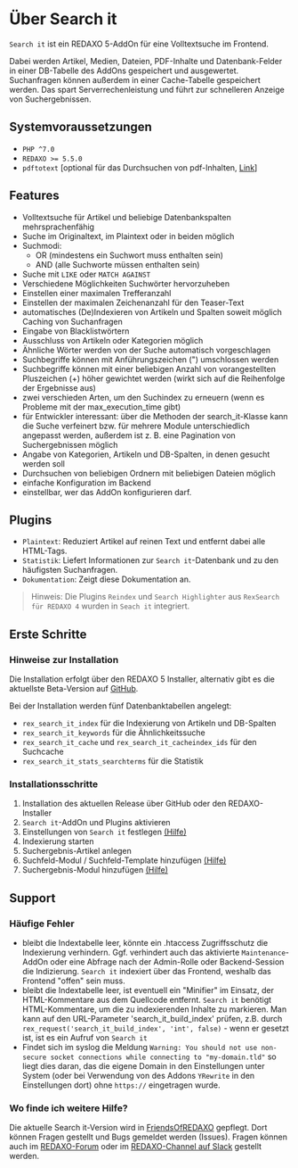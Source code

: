 # Über Search it

`Search it` ist ein REDAXO 5-AddOn für eine Volltextsuche im Frontend.

Dabei werden Artikel, Medien, Dateien, PDF-Inhalte und Datenbank-Felder in einer DB-Tabelle des AddOns gespeichert und ausgewertet. Suchanfragen können außerdem in einer Cache-Tabelle gespeichert werden. Das spart Serverrechenleistung und führt zur schnelleren Anzeige von Suchergebnissen.

## Systemvoraussetzungen

* `PHP ^7.0`
* `REDAXO >= 5.5.0`
* `pdftotext` [optional für das Durchsuchen von pdf-Inhalten, [Link](https://www.xpdfreader.com/pdftotext-man.html)]

## Features

* Volltextsuche für Artikel und beliebige Datenbankspalten mehrsprachenfähig
* Suche im Originaltext, im Plaintext oder in beiden möglich
* Suchmodi:
  * OR (mindestens ein Suchwort muss enthalten sein)
  * AND (alle Suchworte müssen enthalten sein)
* Suche mit `LIKE` oder `MATCH AGAINST`
* Verschiedene Möglichkeiten Suchwörter hervorzuheben
* Einstellen einer maximalen Trefferanzahl
* Einstellen der maximalen Zeichenanzahl für den Teaser-Text
* automatisches (De)Indexieren von Artikeln und Spalten soweit möglich Caching von Suchanfragen
* Eingabe von Blacklistwörtern
* Ausschluss von Artikeln oder Kategorien möglich
* Ähnliche Wörter werden von der Suche automatisch vorgeschlagen
* Suchbegriffe können mit Anführungszeichen (") umschlossen werden
* Suchbegriffe können mit einer beliebigen Anzahl von vorangestellten Pluszeichen (+) höher gewichtet werden (wirkt sich auf die Reihenfolge der Ergebnisse aus)
* zwei verschieden Arten, um den Suchindex zu erneuern (wenn es Probleme mit der max_execution_time gibt)
* für Entwickler interessant: über die Methoden der search_it-Klasse kann die Suche verfeinert bzw. für mehrere Module unterschiedlich angepasst werden, außerdem ist z. B. eine Pagination von Suchergebnissen möglich
* Angabe von Kategorien, Artikeln und DB-Spalten, in denen gesucht werden soll
* Durchsuchen von beliebigen Ordnern mit beliebigen Dateien möglich
* einfache Konfiguration im Backend
* einstellbar, wer das AddOn konfigurieren darf.

## Plugins

* `Plaintext`: Reduziert Artikel auf reinen Text und entfernt dabei alle HTML-Tags.
* `Statistik`: Liefert Informationen zur `Search it`-Datenbank und zu den häufigsten Suchanfragen.
* `Dokumentation`: Zeigt diese Dokumentation an.

> Hinweis: Die Plugins `Reindex` und `Search Highlighter` aus `RexSearch für REDAXO 4` wurden in `Seach it` integriert.

## Erste Schritte

### Hinweise zur Installation

Die Installation erfolgt über den REDAXO 5 Installer, alternativ gibt es die aktuellste Beta-Version auf [GitHub](https://github.com/friendsofredaxo/search_it).

Bei der Installation werden fünf Datenbanktabellen angelegt:

* `rex_search_it_index` für die Indexierung von Artikeln und DB-Spalten
* `rex_search_it_keywords` für die Ähnlichkeitssuche
* `rex_search_it_cache` und `rex_search_it_cacheindex_ids` für den Suchcache
* `rex_search_it_stats_searchterms` für die Statistik

### Installationsschritte

1. Installation des aktuellen Release über GitHub oder den REDAXO-Installer
2. `Search it`-AddOn und Plugins aktivieren
3. Einstellungen von `Search it` festlegen [(Hilfe)](search_it-settings.md)
4. Indexierung starten
5. Suchergebnis-Artikel anlegen
6. Suchfeld-Modul / Suchfeld-Template hinzufügen [(Hilfe)](module-form.md)
7. Suchergebnis-Modul hinzufügen [(Hilfe)](module-simple.md)

## Support

### Häufige Fehler

* bleibt die Indextabelle leer, könnte ein .htaccess Zugriffsschutz die Indexierung verhindern. Ggf. verhindert auch das aktivierte `Maintenance`-AddOn oder eine Abfrage nach der Admin-Rolle oder Backend-Session die Indizierung. `Search it` indexiert über das Frontend, weshalb das Frontend "offen" sein muss.
* bleibt die Indextabelle leer, ist eventuell ein "Minifier" im Einsatz, der HTML-Kommentare aus dem Quellcode entfernt.
`Search it` benötigt HTML-Kommentare, um die zu indexierenden Inhalte zu markieren. Man kann auf den URL-Parameter 'search_it_build_index' prüfen, z.B. durch `rex_request('search_it_build_index', 'int', false)` - wenn er gesetzt ist, ist es ein Aufruf von `Search it`
* Findet sich im syslog die Meldung `Warning: You should not use non-secure socket connections while connecting to "my-domain.tld"` so liegt dies daran, das die eigene Domain in den Einstellungen unter System (oder bei Verwendung von des Addons `YRewrite` in den Einstellungen dort) ohne `https://` eingetragen wurde.

### Wo finde ich weitere Hilfe?

Die aktuelle Search it-Version wird in [FriendsOfREDAXO](https://github.com/friendsofredaxo/search_it) gepflegt. Dort können Fragen gestellt und Bugs gemeldet werden (Issues). Fragen können auch im [REDAXO-Forum](www.redaxo.org/de/forum/) oder im [REDAXO-Channel auf Slack](https://friendsofredaxo.slack.com/messages/redaxo/) gestellt werden.
